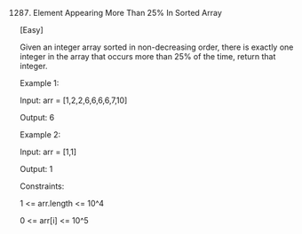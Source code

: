 1287. Element Appearing More Than 25% In Sorted Array

[Easy]

Given an integer array sorted in non-decreasing order, there is exactly one integer in the array that occurs more than 25% of the time, return that integer.

Example 1:

Input: arr = [1,2,2,6,6,6,6,7,10]

Output: 6

Example 2:

Input: arr = [1,1]

Output: 1

Constraints:

1 <= arr.length <= 10^4

0 <= arr[i] <= 10^5